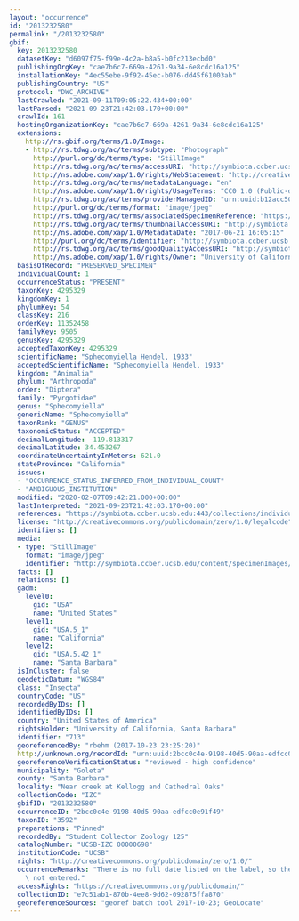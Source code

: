 ```yaml
---
layout: "occurrence"
id: "2013232580"
permalink: "/2013232580"
gbif:
  key: 2013232580
  datasetKey: "d6097f75-f99e-4c2a-b8a5-b0fc213ecbd0"
  publishingOrgKey: "cae7b6c7-669a-4261-9a34-6e8cdc16a125"
  installationKey: "4ec55ebe-9f92-45ec-b076-dd45f61003ab"
  publishingCountry: "US"
  protocol: "DWC_ARCHIVE"
  lastCrawled: "2021-09-11T09:05:22.434+00:00"
  lastParsed: "2021-09-23T21:42:03.170+00:00"
  crawlId: 161
  hostingOrganizationKey: "cae7b6c7-669a-4261-9a34-6e8cdc16a125"
  extensions:
    http://rs.gbif.org/terms/1.0/Image:
    - http://rs.tdwg.org/ac/terms/subtype: "Photograph"
      http://purl.org/dc/terms/type: "StillImage"
      http://rs.tdwg.org/ac/terms/accessURI: "http://symbiota.ccber.ucsb.edu/content/specimenImages/UCSB_IZC/UCSB-IZC00000/UCSB-IZC_00000698_1498086314_lg.jpg"
      http://ns.adobe.com/xap/1.0/rights/WebStatement: "http://creativecommons.org/publicdomain/zero/1.0/"
      http://rs.tdwg.org/ac/terms/metadataLanguage: "en"
      http://ns.adobe.com/xap/1.0/rights/UsageTerms: "CC0 1.0 (Public-domain)"
      http://rs.tdwg.org/ac/terms/providerManagedID: "urn:uuid:b12acc50-8e6e-4127-817a-612e49c435fb"
      http://purl.org/dc/terms/format: "image/jpeg"
      http://rs.tdwg.org/ac/terms/associatedSpecimenReference: "https://symbiota.ccber.ucsb.edu:443/collections/individual/index.php?occid=713"
      http://rs.tdwg.org/ac/terms/thumbnailAccessURI: "http://symbiota.ccber.ucsb.edu/content/specimenImages/UCSB_IZC/UCSB-IZC00000/UCSB-IZC_00000698_1498086314_tn.jpg"
      http://ns.adobe.com/xap/1.0/MetadataDate: "2017-06-21 16:05:15"
      http://purl.org/dc/terms/identifier: "http://symbiota.ccber.ucsb.edu/content/specimenImages/UCSB_IZC/UCSB-IZC00000/UCSB-IZC_00000698_1498086314_lg.jpg"
      http://rs.tdwg.org/ac/terms/goodQualityAccessURI: "http://symbiota.ccber.ucsb.edu/content/specimenImages/UCSB_IZC/UCSB-IZC00000/UCSB-IZC_00000698_1498086314.jpg"
      http://ns.adobe.com/xap/1.0/rights/Owner: "University of California, Santa Barbara"
  basisOfRecord: "PRESERVED_SPECIMEN"
  individualCount: 1
  occurrenceStatus: "PRESENT"
  taxonKey: 4295329
  kingdomKey: 1
  phylumKey: 54
  classKey: 216
  orderKey: 11352458
  familyKey: 9505
  genusKey: 4295329
  acceptedTaxonKey: 4295329
  scientificName: "Sphecomyiella Hendel, 1933"
  acceptedScientificName: "Sphecomyiella Hendel, 1933"
  kingdom: "Animalia"
  phylum: "Arthropoda"
  order: "Diptera"
  family: "Pyrgotidae"
  genus: "Sphecomyiella"
  genericName: "Sphecomyiella"
  taxonRank: "GENUS"
  taxonomicStatus: "ACCEPTED"
  decimalLongitude: -119.813317
  decimalLatitude: 34.453267
  coordinateUncertaintyInMeters: 621.0
  stateProvince: "California"
  issues:
  - "OCCURRENCE_STATUS_INFERRED_FROM_INDIVIDUAL_COUNT"
  - "AMBIGUOUS_INSTITUTION"
  modified: "2020-02-07T09:42:21.000+00:00"
  lastInterpreted: "2021-09-23T21:42:03.170+00:00"
  references: "https://symbiota.ccber.ucsb.edu:443/collections/individual/index.php?occid=713"
  license: "http://creativecommons.org/publicdomain/zero/1.0/legalcode"
  identifiers: []
  media:
  - type: "StillImage"
    format: "image/jpeg"
    identifier: "http://symbiota.ccber.ucsb.edu/content/specimenImages/UCSB_IZC/UCSB-IZC00000/UCSB-IZC_00000698_1498086314_lg.jpg"
  facts: []
  relations: []
  gadm:
    level0:
      gid: "USA"
      name: "United States"
    level1:
      gid: "USA.5_1"
      name: "California"
    level2:
      gid: "USA.5.42_1"
      name: "Santa Barbara"
  isInCluster: false
  geodeticDatum: "WGS84"
  class: "Insecta"
  countryCode: "US"
  recordedByIDs: []
  identifiedByIDs: []
  country: "United States of America"
  rightsHolder: "University of California, Santa Barbara"
  identifier: "713"
  georeferencedBy: "rbehm (2017-10-23 23:25:20)"
  http://unknown.org/recordId: "urn:uuid:2bcc0c4e-9198-40d5-90aa-edfcc0e91f49"
  georeferenceVerificationStatus: "reviewed - high confidence"
  municipality: "Goleta"
  county: "Santa Barbara"
  locality: "Near creek at Kellogg and Cathedral Oaks"
  collectionCode: "IZC"
  gbifID: "2013232580"
  occurrenceID: "2bcc0c4e-9198-40d5-90aa-edfcc0e91f49"
  taxonID: "3592"
  preparations: "Pinned"
  recordedBy: "Student Collector Zoology 125"
  catalogNumber: "UCSB-IZC 00000698"
  institutionCode: "UCSB"
  rights: "http://creativecommons.org/publicdomain/zero/1.0/"
  occurrenceRemarks: "There is no full date listed on the label, so the dating was\
    \ not entered."
  accessRights: "https://creativecommons.org/publicdomain/"
  collectionID: "e7c51ab1-870b-4ee8-9d62-092875ffa870"
  georeferenceSources: "georef batch tool 2017-10-23; GeoLocate"
---
```

